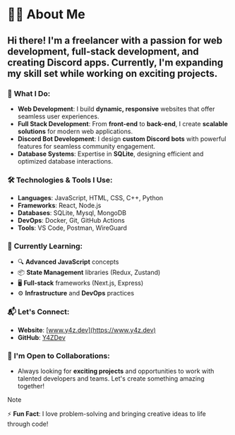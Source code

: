 # 👨‍💻 About Me

Hi there! I'm a **freelancer** with a passion for **web development**, **full-stack development**, and creating **Discord apps**. Currently, I'm expanding my skill set while working on exciting projects.
---

### 💼 **What I Do:**

- **Web Development**: I build **dynamic, responsive** websites that offer seamless user experiences.
- **Full Stack Development**: From **front-end** to **back-end**, I create **scalable solutions** for modern web applications.
- **Discord Bot Development**: I design **custom Discord bots** with powerful features for seamless community engagement.
- **Database Systems**: Expertise in **SQLite**, designing efficient and optimized database interactions.

### 🛠️ **Technologies & Tools I Use:**

- **Languages**: JavaScript, HTML, CSS, C++, Python 
- **Frameworks**: React, Node.js
- **Databases**: SQLite, Mysql, MongoDB
- **DevOps**: Docker, Git, GitHub Actions
- **Tools**: VS Code, Postman, WireGuard

### 🌱 **Currently Learning:**

- 🔍 **Advanced JavaScript** concepts
- 📦 **State Management** libraries (Redux, Zustand)
- 🖥️ **Full-stack** frameworks (Next.js, Express)
- ⚙️ **Infrastructure** and **DevOps** practices

### 📬 **Let's Connect:**

- **Website**: [www.y4z.dev](https://www.y4z.dev)
- **GitHub**: [Y4ZDev](https://github.com/y4zdev/)

### 🤝 **I'm Open to Collaborations**:

- Always looking for **exciting projects** and opportunities to work with talented developers and teams. Let's create something amazing together!

> [!NOTE] 
> ⚡ **Fun Fact**: I love problem-solving and bringing creative ideas to life through code! 
